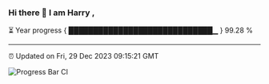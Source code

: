 ### Hi there 👋 I am Harry , 

⏳ Year progress { █████████████████████████████▁ } 99.28 %

---

⏰ Updated on Fri, 29 Dec 2023 09:15:21 GMT

![Progress Bar CI](https://github.com/duykhang68/duykhang68/workflows/Progress%20Bar%20CI/badge.svg)
